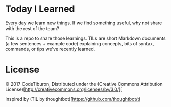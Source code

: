 # Today I Learned

Every day we learn new things.  If we find something useful, why not share with the rest of the team?

This is a repo to share those learnings. TILs are short Markdown documents (a few sentences + example code) explaining concepts, bits of syntax, commands, or tips we've recently learned.


# License

© 2017 CodeTiburon, Distributed under the (Creative Commons Attribution License)[http://creativecommons.org/licenses/by/3.0/][

Inspired by (TIL by thoughtbot)[https://github.com/thoughtbot/ti
